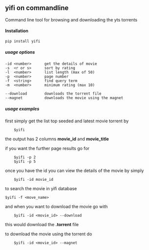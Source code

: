 ## yifi on commandline

Command line tool for browsing and downloading the yts torrents 

#### Installation
    
    pip install yifi

##### usage options 

    -id <number>      get the details of movie
    -s  <r or s>      sort by rating 
    -l  <number>      list length (max of 50)
    -p  <number>      page number
    -f  <string>      find query term
    -m  <number>      minimum rating (max 10)

    --download        downloads the torrent file
    --magnet          downloads the movie using the magnet
 
##### usage examples
first simply get the list top seeded and latest movie torrent by
        
        $yifi

the output has 2 columns **movie_id** and **movie_title**

if you want the further page results go for 
    
        $yifi -p 2 
        $yifi -p 5

once you have the id you can view the details of the movie by simply
    
        $yifi -id movie_id
    
to search the movie in yifi database 
    
    $yifi -f <move_name>
   
and when you want to download the movie go with
    
        $yifi -id <movie_id> --download

this would download the **.torrent** file 

to download the movie using the torrent do
    
        $yifi -id <movie_id> --magnet
